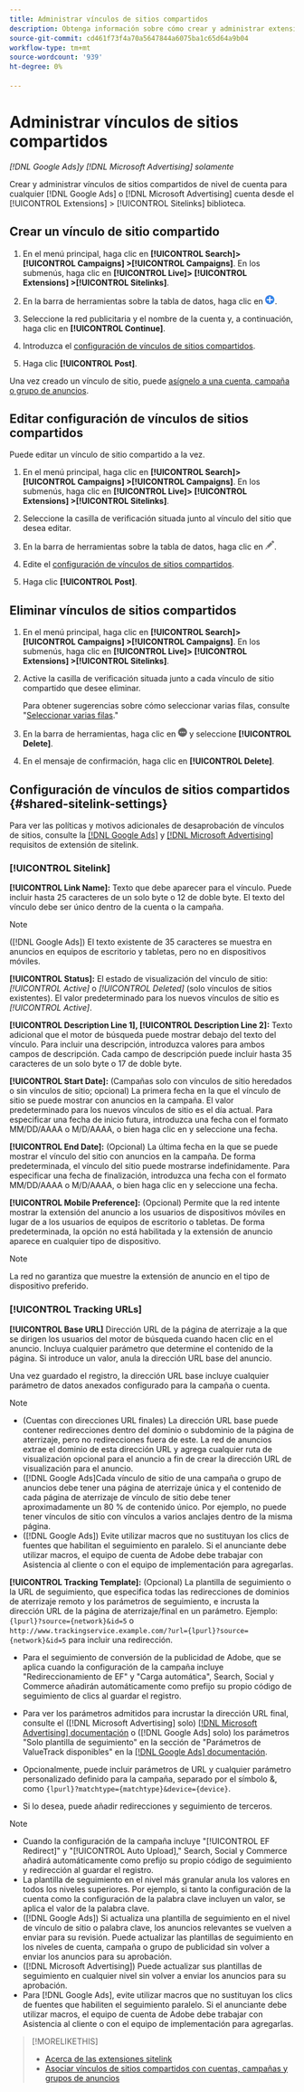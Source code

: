 ```yaml
---
title: Administrar vínculos de sitios compartidos
description: Obtenga información sobre cómo crear y administrar extensiones de vínculos de sitios compartidos.
source-git-commit: cd461f73f4a70a5647844a6075ba1c65d64a9b04
workflow-type: tm+mt
source-wordcount: '939'
ht-degree: 0%

---
```


# Administrar vínculos de sitios compartidos

*[!DNL Google Ads]y [!DNL Microsoft Advertising] solamente*

Crear y administrar vínculos de sitios compartidos de nivel de cuenta para cualquier [!DNL Google Ads] o [!DNL Microsoft Advertising] cuenta desde el [!UICONTROL Extensions] > [!UICONTROL Sitelinks] biblioteca.

## Crear un vínculo de sitio compartido

1. En el menú principal, haga clic en **[!UICONTROL Search]> [!UICONTROL Campaigns] >[!UICONTROL Campaigns]**. En los submenús, haga clic en **[!UICONTROL Live]> [!UICONTROL Extensions] >[!UICONTROL Sitelinks]**.

1. En la barra de herramientas sobre la tabla de datos, haga clic en ![Crear](/help/search-social-commerce/assets/add.png "Crear").

1. Seleccione la red publicitaria y el nombre de la cuenta y, a continuación, haga clic en **[!UICONTROL Continue]**.

1. Introduzca el [configuración de vínculos de sitios compartidos](#shared-sitelink-settings).

1. Haga clic **[!UICONTROL Post]**.

Una vez creado un vínculo de sitio, puede [asígnelo a una cuenta, campaña o grupo de anuncios](sitelink-extension-associate.md).

## Editar configuración de vínculos de sitios compartidos

Puede editar un vínculo de sitio compartido a la vez.

1. En el menú principal, haga clic en **[!UICONTROL Search]> [!UICONTROL Campaigns] >[!UICONTROL Campaigns]**. En los submenús, haga clic en **[!UICONTROL Live]> [!UICONTROL Extensions] >[!UICONTROL Sitelinks]**.

1. Seleccione la casilla de verificación situada junto al vínculo del sitio que desea editar.

1. En la barra de herramientas sobre la tabla de datos, haga clic en ![Editar](/help/search-social-commerce/assets/edit.png "Editar").

1. Edite el [configuración de vínculos de sitios compartidos](#shared-sitelink-settings).

1. Haga clic **[!UICONTROL Post]**.

## Eliminar vínculos de sitios compartidos

1. En el menú principal, haga clic en **[!UICONTROL Search]> [!UICONTROL Campaigns] >[!UICONTROL Campaigns]**. En los submenús, haga clic en **[!UICONTROL Live]> [!UICONTROL Extensions] >[!UICONTROL Sitelinks]**.

1. Active la casilla de verificación situada junto a cada vínculo de sitio compartido que desee eliminar.

   Para obtener sugerencias sobre cómo seleccionar varias filas, consulte &quot;[Seleccionar varias filas](/help/search-social-commerce/common-tasks/navigation-editing-selection/multiple-rows-select.md).&quot;

1. En la barra de herramientas, haga clic en ![Más](/help/search-social-commerce/assets/more.png "Más") y seleccione **[!UICONTROL Delete]**.

1. En el mensaje de confirmación, haga clic en **[!UICONTROL Delete]**.

## Configuración de vínculos de sitios compartidos {#shared-sitelink-settings}

Para ver las políticas y motivos adicionales de desaprobación de vínculos de sitios, consulte la [[!DNL Google Ads]](https://support.google.com/adspolicy/answer/1054210) y [[!DNL Microsoft Advertising]](https://about.ads.microsoft.com/en-us/resources/policies/ad-extensions-policies) requisitos de extensión de sitelink.

### [!UICONTROL Sitelink]

**[!UICONTROL Link Name]:** Texto que debe aparecer para el vínculo. Puede incluir hasta 25 caracteres de un solo byte o 12 de doble byte. El texto del vínculo debe ser único dentro de la cuenta o la campaña.

>[!NOTE]
>
>([!DNL Google Ads]) El texto existente de 35 caracteres se muestra en anuncios en equipos de escritorio y tabletas, pero no en dispositivos móviles.

**[!UICONTROL Status]:** El estado de visualización del vínculo de sitio:  *[!UICONTROL Active]* o *[!UICONTROL Deleted]* (solo vínculos de sitios existentes). El valor predeterminado para los nuevos vínculos de sitio es *[!UICONTROL Active]*.

**[!UICONTROL Description Line 1], [!UICONTROL Description Line 2]:** Texto adicional que el motor de búsqueda puede mostrar debajo del texto del vínculo. Para incluir una descripción, introduzca valores para ambos campos de descripción. Cada campo de descripción puede incluir hasta 35 caracteres de un solo byte o 17 de doble byte.

**[!UICONTROL Start Date]:** (Campañas solo con vínculos de sitio heredados o sin vínculos de sitio; opcional) La primera fecha en la que el vínculo de sitio se puede mostrar con anuncios en la campaña. El valor predeterminado para los nuevos vínculos de sitio es el día actual. Para especificar una fecha de inicio futura, introduzca una fecha con el formato MM/DD/AAAA o M/D/AAAA, o bien haga clic en y seleccione una fecha.

**[!UICONTROL End Date]:** (Opcional) La última fecha en la que se puede mostrar el vínculo del sitio con anuncios en la campaña. De forma predeterminada, el vínculo del sitio puede mostrarse indefinidamente. Para especificar una fecha de finalización, introduzca una fecha con el formato MM/DD/AAAA o M/D/AAAA, o bien haga clic en y seleccione una fecha.

**[!UICONTROL Mobile Preference]:** (Opcional) Permite que la red intente mostrar la extensión del anuncio a los usuarios de dispositivos móviles en lugar de a los usuarios de equipos de escritorio o tabletas. De forma predeterminada, la opción no está habilitada y la extensión de anuncio aparece en cualquier tipo de dispositivo.

>[!NOTE]
>
>La red no garantiza que muestre la extensión de anuncio en el tipo de dispositivo preferido.

### [!UICONTROL Tracking URLs]

**[!UICONTROL Base URL]** Dirección URL de la página de aterrizaje a la que se dirigen los usuarios del motor de búsqueda cuando hacen clic en el anuncio. Incluya cualquier parámetro que determine el contenido de la página. Si introduce un valor, anula la dirección URL base del anuncio.

Una vez guardado el registro, la dirección URL base incluye cualquier parámetro de datos anexados configurado para la campaña o cuenta.

>[!NOTE]
>
>* (Cuentas con direcciones URL finales) La dirección URL base puede contener redirecciones dentro del dominio o subdominio de la página de aterrizaje, pero no redirecciones fuera de este. La red de anuncios extrae el dominio de esta dirección URL y agrega cualquier ruta de visualización opcional para el anuncio a fin de crear la dirección URL de visualización para el anuncio.
>* ([!DNL Google Ads]Cada vínculo de sitio de una campaña o grupo de anuncios debe tener una página de aterrizaje única y el contenido de cada página de aterrizaje de vínculo de sitio debe tener aproximadamente un 80 % de contenido único. Por ejemplo, no puede tener vínculos de sitio con vínculos a varios anclajes dentro de la misma página.
>* ([!DNL Google Ads]) Evite utilizar macros que no sustituyan los clics de fuentes que habilitan el seguimiento en paralelo. Si el anunciante debe utilizar macros, el equipo de cuenta de Adobe debe trabajar con Asistencia al cliente o con el equipo de implementación para agregarlas.


**[!UICONTROL Tracking Template]:** (Opcional) La plantilla de seguimiento o la URL de seguimiento, que especifica todas las redirecciones de dominios de aterrizaje remoto y los parámetros de seguimiento, e incrusta la dirección URL de la página de aterrizaje/final en un parámetro. Ejemplo: `{lpurl}?source={network}&id=5` o `http://www.trackingservice.example.com/?url={lpurl}?source={network}&id=5` para incluir una redirección.

* Para el seguimiento de conversión de la publicidad de Adobe, que se aplica cuando la configuración de la campaña incluye &quot;Redireccionamiento de EF&quot; y &quot;Carga automática&quot;, Search, Social y Commerce añadirán automáticamente como prefijo su propio código de seguimiento de clics al guardar el registro.

* Para ver los parámetros admitidos para incrustar la dirección URL final, consulte el ([!DNL Microsoft Advertising] solo) [[!DNL Microsoft Advertising] documentación](https://help.ads.microsoft.com/#apex/3/en/56799) o ([!DNL Google Ads] solo) los parámetros &quot;Solo plantilla de seguimiento&quot; en la sección de &quot;Parámetros de ValueTrack disponibles&quot; en la [[!DNL Google Ads] documentación](https://support.google.com/google-ads/answer/6305348).

* Opcionalmente, puede incluir parámetros de URL y cualquier parámetro personalizado definido para la campaña, separado por el símbolo &amp;, como `{lpurl}?matchtype={matchtype}&device={device}`.

* Si lo desea, puede añadir redirecciones y seguimiento de terceros.

>[!NOTE]
>
>* Cuando la configuración de la campaña incluye &quot;[!UICONTROL EF Redirect]&quot; y &quot;[!UICONTROL Auto Upload],&quot; Search, Social y Commerce añadirá automáticamente como prefijo su propio código de seguimiento y redirección al guardar el registro.
>* La plantilla de seguimiento en el nivel más granular anula los valores en todos los niveles superiores. Por ejemplo, si tanto la configuración de la cuenta como la configuración de la palabra clave incluyen un valor, se aplica el valor de la palabra clave.
>* ([!DNL Google Ads]) Si actualiza una plantilla de seguimiento en el nivel de vínculo de sitio o palabra clave, los anuncios relevantes se vuelven a enviar para su revisión. Puede actualizar las plantillas de seguimiento en los niveles de cuenta, campaña o grupo de publicidad sin volver a enviar los anuncios para su aprobación.
>* ([!DNL Microsoft Advertising]) Puede actualizar sus plantillas de seguimiento en cualquier nivel sin volver a enviar los anuncios para su aprobación.
>* Para [!DNL Google Ads], evite utilizar macros que no sustituyan los clics de fuentes que habiliten el seguimiento paralelo. Si el anunciante debe utilizar macros, el equipo de cuenta de Adobe debe trabajar con Asistencia al cliente o con el equipo de implementación para agregarlas.


>[!MORELIKETHIS]
>
>* [Acerca de las extensiones sitelink](sitelink-extension-about.md)
>* [Asociar vínculos de sitios compartidos con cuentas, campañas y grupos de anuncios](sitelink-extension-associate.md)

